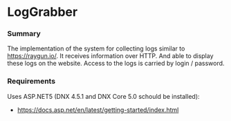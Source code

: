 # LogGrabber

### Summary ###

The implementation of the system for collecting logs
similar to https://raygun.io/. It receives information over HTTP.
And able to display these logs on the website.
Access to the logs is carried by login / password.

### Requirements ###

Uses ASP.NET5 (DNX 4.5.1 and DNX Core 5.0 schould be installed):

* https://docs.asp.net/en/latest/getting-started/index.html

